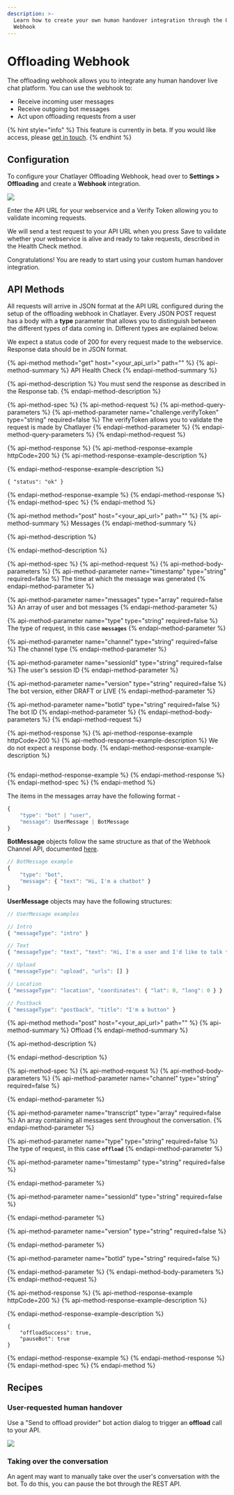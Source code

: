 ```yaml
---
description: >-
  Learn how to create your own human handover integration through the Offloading
  Webhook
---
```


# Offloading Webhook

The offloading webhook allows you to integrate any human handover live chat platform. You can use the webhook to:

* Receive incoming user messages
* Receive outgoing bot messages
* Act upon offloading requests from a user

{% hint style="info" %}
This feature is currently in beta. If you would like access, please [get in touch](../../support/get-in-touch.md).
{% endhint %}

## Configuration

To configure your Chatlayer Offloading Webhook, head over to **Settings &gt; Offloading** and create a **Webhook** integration.

![](../../.gitbook/assets/image%20%28312%29.png)

Enter the API URL for your webservice and a Verify Token allowing you to validate incoming requests.

We will send a test request to your API URL when you press Save to validate whether your webservice is alive and ready to take requests, described in the Health Check method.

Congratulations! You are ready to start using your custom human handover integration.

## API Methods

All requests will arrive in JSON format at the API URL configured during the setup of the offloading webhook in Chatlayer. Every JSON POST request has a body with a **type** parameter that allows you to distinguish between the different types of data coming in. Different types are explained below.

We expect a status code of 200 for every request made to the webservice. Response data should be in JSON format.

{% api-method method="get" host="<your\_api\_url>" path="" %}
{% api-method-summary %}
API Health Check
{% endapi-method-summary %}

{% api-method-description %}
You must send the response as described in the Response tab. 
{% endapi-method-description %}

{% api-method-spec %}
{% api-method-request %}
{% api-method-query-parameters %}
{% api-method-parameter name="challenge.verifyToken" type="string" required=false %}
The verifyToken allows you to validate the request is made by Chatlayer
{% endapi-method-parameter %}
{% endapi-method-query-parameters %}
{% endapi-method-request %}

{% api-method-response %}
{% api-method-response-example httpCode=200 %}
{% api-method-response-example-description %}

{% endapi-method-response-example-description %}

```
{ "status": "ok" }
```
{% endapi-method-response-example %}
{% endapi-method-response %}
{% endapi-method-spec %}
{% endapi-method %}

{% api-method method="post" host="<your\_api\_url>" path="" %}
{% api-method-summary %}
Messages
{% endapi-method-summary %}

{% api-method-description %}

{% endapi-method-description %}

{% api-method-spec %}
{% api-method-request %}
{% api-method-body-parameters %}
{% api-method-parameter name="timestamp" type="string" required=false %}
The time at which the message was generated
{% endapi-method-parameter %}

{% api-method-parameter name="messages" type="array" required=false %}
An array of user and bot messages
{% endapi-method-parameter %}

{% api-method-parameter name="type" type="string" required=false %}
The type of request, in this case **`messages`**
{% endapi-method-parameter %}

{% api-method-parameter name="channel" type="string" required=false %}
The channel type
{% endapi-method-parameter %}

{% api-method-parameter name="sessionId" type="string" required=false %}
The user's session ID
{% endapi-method-parameter %}

{% api-method-parameter name="version" type="string" required=false %}
The bot version, either DRAFT or LIVE
{% endapi-method-parameter %}

{% api-method-parameter name="botId" type="string" required=false %}
The bot ID
{% endapi-method-parameter %}
{% endapi-method-body-parameters %}
{% endapi-method-request %}

{% api-method-response %}
{% api-method-response-example httpCode=200 %}
{% api-method-response-example-description %}
We do not expect a response body.
{% endapi-method-response-example-description %}

```

```
{% endapi-method-response-example %}
{% endapi-method-response %}
{% endapi-method-spec %}
{% endapi-method %}

The items in the messages array have the following format -

```javascript
{
    "type": "bot" | "user",
    "message": UserMessage | BotMessage
}
```

**BotMessage** objects follow the same structure as that of the Webhook Channel API, documented [here](https://docs.chatlayer.ai/channels/webhook-api#message-objects).

```javascript
// BotMessage example
{
    "type": "bot",
    "message": { "text": "Hi, I'm a chatbot" }
}
```

**UserMessage** objects may have the following structures:

```javascript
// UserMessage examples

// Intro
{ "messageType": "intro" }

// Text
{ "messageType": "text", "text": "Hi, I'm a user and I'd like to talk to an agent" }

// Upload
{ "messageType": "upload", "urls": [] }

// Location
{ "messageType": "location", "coordinates": { "lat": 0, "long": 0 } }

// Postback
{ "messageType": "postback", "title": "I'm a button" }
```

{% api-method method="post" host="<your\_api\_url>" path="" %}
{% api-method-summary %}
Offload
{% endapi-method-summary %}

{% api-method-description %}

{% endapi-method-description %}

{% api-method-spec %}
{% api-method-request %}
{% api-method-body-parameters %}
{% api-method-parameter name="channel" type="string" required=false %}

{% endapi-method-parameter %}

{% api-method-parameter name="transcript" type="array" required=false %}
An array containing all messages sent throughout the conversation.
{% endapi-method-parameter %}

{% api-method-parameter name="type" type="string" required=false %}
The type of request, in this case **`offload`**
{% endapi-method-parameter %}

{% api-method-parameter name="timestamp" type="string" required=false %}

{% endapi-method-parameter %}

{% api-method-parameter name="sessionId" type="string" required=false %}

{% endapi-method-parameter %}

{% api-method-parameter name="version" type="string" required=false %}

{% endapi-method-parameter %}

{% api-method-parameter name="botId" type="string" required=false %}

{% endapi-method-parameter %}
{% endapi-method-body-parameters %}
{% endapi-method-request %}

{% api-method-response %}
{% api-method-response-example httpCode=200 %}
{% api-method-response-example-description %}

{% endapi-method-response-example-description %}

```
{
    "offloadSuccess": true,
    "pauseBot": true
}
```
{% endapi-method-response-example %}
{% endapi-method-response %}
{% endapi-method-spec %}
{% endapi-method %}

## Recipes

### User-requested human handover

Use a "Send to offload provider" bot action dialog to trigger an **offload** call to your API.

![](../../.gitbook/assets/image%20%28313%29.png)

### Taking over the conversation

An agent may want to manually take over the user's conversation with the bot. To do this, you can pause the bot through the REST API.



